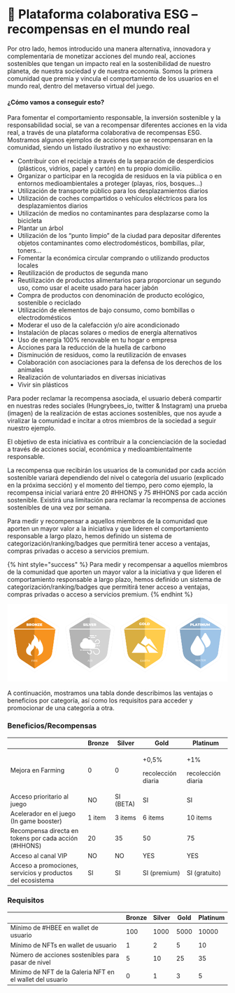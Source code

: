 # 🥇 Plataforma colaborativa ESG – recompensas en el mundo real

Por otro lado, hemos introducido una manera alternativa, innovadora y complementaria de monetizar acciones del mundo real, acciones sostenibles que tengan un impacto real en la sostenibilidad de nuestro planeta, de nuestra sociedad y de nuestra economía. Somos la primera comunidad que premia y vincula el comportamiento de los usuarios en el mundo real, dentro del metaverso virtual del juego.

#### ¿Cómo vamos a conseguir esto?

Para fomentar el comportamiento responsable, la inversión sostenible y la responsabilidad social, se van a recompensar diferentes acciones en la vida real, a través de una plataforma colaborativa de recompensas ESG. Mostramos algunos ejemplos de acciones que se recompensaran en la comunidad, siendo un listado ilustrativo y no exhaustivo:

* Contribuir con el reciclaje a través de la separación de desperdicios (plásticos, vidrios, papel y cartón) en tu propio domicilio.
* Organizar o participar en la recogida de residuos en la vía pública o en entornos medioambientales a proteger (playas, ríos, bosques...)
* Utilización de transporte público para los desplazamientos diarios
* Utilización de coches compartidos o vehículos eléctricos para los desplazamientos diarios
* Utilización de medios no contaminantes para desplazarse como la bicicleta
* Plantar un árbol
* Utilización de los “punto limpio” de la ciudad para depositar diferentes objetos contaminantes como electrodomésticos, bombillas, pilar, toners…
* Fomentar la económica circular comprando o utilizando productos locales
* Reutilización de productos de segunda mano
* Reutilización de productos alimentarios para proporcionar un segundo uso, como usar el aceite usado para hacer jabón
* Compra de productos con denominación de producto ecológico, sostenible o reciclado
* Utilización de elementos de bajo consumo, como bombillas o electrodomésticos
* Moderar el uso de la calefacción y/o aire acondicionado
* Instalación de placas solares o medios de energía alternativos
* Uso de energía 100% renovable en tu hogar o empresa
* Acciones para la reducción de la huella de carbono
* Disminución de residuos, como la reutilización de envases
* Colaboración con asociaciones para la defensa de los derechos de los animales
* Realización de voluntariados en diversas iniciativas
* Vivir sin plásticos

Para poder reclamar la recompensa asociada, el usuario deberá compartir en nuestras redes sociales (Hungrybees\_io, twitter & Instagram) una prueba (imagen) de la realización de estas acciones sostenibles, que nos ayude a viralizar la comunidad e incitar a otros miembros de la sociedad a seguir nuestro ejemplo.

El objetivo de esta iniciativa es contribuir a la concienciación de la sociedad a través de acciones social, económica y medioambientalmente responsable.

La recompensa que recibirán los usuarios de la comunidad por cada acción sostenible variará dependiendo del nivel o categoría del usuario (explicado en la próxima sección) y el momento del tiempo, pero como ejemplo, la recompensa inicial variará entre 20 #HHONS y 75 #HHONS por cada acción sostenible. Existirá una limitación para reclamar la recompensa de acciones sostenibles de una vez por semana.

Para medir y recompensar a aquellos miembros de la comunidad que aporten un mayor valor a la iniciativa y que lideren el comportamiento responsable a largo plazo, hemos definido un sistema de categorización/ranking/badges que permitirá tener acceso a ventajas, compras privadas o acceso a servicios premium.

{% hint style="success" %}
Para medir y recompensar a aquellos miembros de la comunidad que aporten un mayor valor a la iniciativa y que lideren el comportamiento responsable a largo plazo, hemos definido un sistema de categorización/ranking/badges que permitirá tener acceso a ventajas, compras privadas o acceso a servicios premium.
{% endhint %}

![](<../../.gitbook/assets/Cuadruple (1).png>)

A continuación, mostramos una tabla donde describimos las ventajas o beneficios por categoría, así como los requisitos para acceder y promocionar de una categoría a otra.

### Beneficios/Recompensas

|                                                            | Bronze | Silver    | Gold                                  | Platinum                            |
| ---------------------------------------------------------- | ------ | --------- | ------------------------------------- | ----------------------------------- |
| Mejora en Farming                                          | 0      | 0         | <p>+0,5%</p><p>recolección diaria</p> | <p>+1%</p><p>recolección diaria</p> |
| Acceso prioritario al juego                                | NO     | SI (BETA) | SI                                    | SI                                  |
| Acelerador en el juego (In game booster)                   | 1 item | 3 items   | 6 items                               | 10 items                            |
| Recompensa directa en tokens por cada acción (#HHONS)      | 20     | 35        | 50                                    | 75                                  |
| Acceso al canal VIP                                        | NO     | NO        | YES                                   | YES                                 |
| Acceso a promociones, servicios y productos del ecosistema | SI     | SI        | SI (premium)                          | SI (gratuito)                       |

### Requisitos

|                                                           | Bronze | Silver | Gold | Platinum |
| --------------------------------------------------------- | ------ | ------ | ---- | -------- |
| Mínimo de #HBEE en wallet de usuario                      | 100    | 1000   | 5000 | 10000    |
| Mínimo de NFTs en wallet de usuario                       | 1      | 2      | 5    | 10       |
| Número de acciones sostenibles para pasar de nivel        | 5      | 10     | 25   | 35       |
| Minimo de NFT de  la Galeria NFT en el wallet del usuario | 0      | 1      | 3    | 5        |
